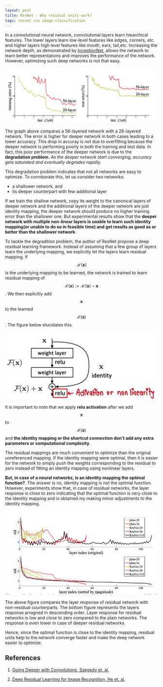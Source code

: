 ```yaml
---
layout: post
title: ResNet - Why residual units work?
tags: resnet cnn image-classification
---
```




In a convolutional neural network, convolutional layers learn hiearchical features. The lower layers learn low-level features like edges, corners, etc. and higher layers high level features like mouth, ears, tail,etc. Increasing the network depth, as demonstrated by [InceptionNet](https://static.googleusercontent.com/media/research.google.com/en//pubs/archive/43022.pdf), allows the network to learn better representations and improves the performance of the network. However, optimizing such deep networks is not that easy.<talk about increasing the depth helps network but not all deeper network are easy to optimize>

![errors in deeper network](/images/2021-03-10-resnet/error-in-deeper-networks.png)

The graph above compares a 56-layered network with a 26-layered network. The error is higher for deeper network in both cases leading to a lower accuracy.  This drop in accuray is not due to overfitting because the deeper network is performing poorly in both the training and test data. In fact, this poor performance of the deeper network is due to the **degradation problem**. *As the deeper network start converging, accuracy gets saturated and eventually degrades rapidly*. 

This degradation problem indicates that not all networks are easy to optimize. To corroborate this, let us consider two networks:<the switch is not that good here>

* a shallower network, and
* its deeper counterpart with few additional layer

If we train the shallow network, copy its weight to the canonical layers of deeper network and the additional layers of the deeper network are just identity mapping, the deeper network should produce no higher training error than the shallower one. But experimental results show that the **deeper network with multiple non-linear layers is unable to learn such identity mapping(or unable to do so in feasible time) and get results as good as or better than the shallower network**.  



To tackle the degradition problem, the author of ResNet propose a deep residual learning framework. Instead of assuming that a few group of layers learn the underlying mapping, we explicitly let the layers learn residual mapping. If $$ \mathcal{H}(\textbf{x}) $$ is the underlying mapping to be learned, the network is trained to learn residual mapping of  $$ \mathcal{F}(\textbf{x}) := \mathcal{H(\textbf{x})}- \textbf{x} $$.  We then explicitly add $$ \textbf{x}$$ to the learned $$ \mathcal{F}(\textbf{x})$$. The figure below elucidates this. 

![errors in deeper network](/images/2021-03-10-resnet/residual-block.png)

It is important to note that we apply **relu activation** after we add $$ \textbf{x}$$ to $$ \mathcal{F}(\textbf{x})$$ and **the identity mapping or the shortcut connection don't add any extra parameters or computational complexity**.



The <authors hypothesize that the> residual mappings are much convenient to optimize than the original unreferenced mapping. If the identity mapping were optimal, then it is easier for the network to simply push the weights corresponding to the residual to zero instead of fitting an identity mapping using nonlinear layers.



**But, in case of a neural networks, is an identity mapping the optimal function?**. The answer is no, identity mapping is not the optimal function. However, experiments show that, in case of residual networks, the layer response is close to zero indicating that the optimal function is very close to the identity mapping and is obtained my making minor adjustments to the identity mapping.  

![Layer response in deep residual networks](/images/2021-03-10-resnet/layer-response.png)



The above figure compares the layer response of  residual network with non-residual counterparts. The bottom figure represents the layers response arragned in descending order. Layer response for residual networks is low and close to zero compared to the plain networks. The response is even lower in case of deeper residual networks. 



Hence, since the optimal function is close to the identity mapping, residual units help to the network converge faster and make the deep network easier to optimize. 



## References

1. [Going Deeper with Convolutions, Szegedy et. al.](https://static.googleusercontent.com/media/research.google.com/en//pubs/archive/43022.pdf)

2. [Deep Residual Learning for Image Recognition, He et. al.](https://arxiv.org/pdf/1512.03385.pdf)
